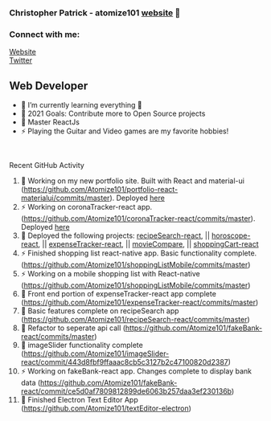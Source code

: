 ### Christopher Patrick - atomize101 [website] 👋

### Connect with me:

[Website](http://www.nuclearcoding.com)
<br />
[Twitter](https://twitter.com/atomize101)

## Web Developer

-   🌱 I’m currently learning everything 🤣
-   🥅 2021 Goals: Contribute more to Open Source projects
-   💪 Master ReactJs
-   ⚡ Playing the Guitar and Video games are my favorite hobbies!

<br />

Recent GitHub Activity

<!--START_SECTION:activity-->

1. 🌱 Working on my new portfolio site. Built with React and material-ui (https://github.com/Atomize101/portfolio-react-materialui/commits/master). Deployed [here](https://compassionate-liskov-f66b28.netlify.app/)
2. ⚡ Working on coronaTracker-react app. (https://github.com/Atomize101/coronaTracker-react/commits/master). Deployed [here](https://infallible-wright-c4d11e.netlify.app)
3. 💪 Deployed the following projects: [recipeSearch-react](https://quizzical-lumiere-f9335b.netlify.app/), || [horoscope-react](https://zealous-kepler-2b766c.netlify.app/), || [expenseTracker-react](https://cranky-bose-3716f4.netlify.app/), || [movieCompare](https://boring-borg-e31d2d.netlify.app), || [shoppingCart-react](https://objective-goldwasser-f6b1fc.netlify.app/)
4. ⚡ Finished shopping list react-native app. Basic functionality complete. (https://github.com/Atomize101/shoppingListMobile/commits/master)
5. ⚡ Working on a mobile shopping list with React-native (https://github.com/Atomize101/shoppingListMobile/commits/master)
6. 🌱 Front end portion of expenseTracker-react app complete (https://github.com/Atomize101/expenseTracker-react/commits/master)
7. 💪 Basic features complete on recipeSearch app (https://github.com/Atomize101/recipeSearch-react/commits/master)
8. 💪 Refactor to seperate api call (https://github.com/Atomize101/fakeBank-react/commits/master)
9. 💪 imageSlider functionality complete (https://github.com/Atomize101/imageSlider-react/commit/443d8fbf9ffaaac8cb5c3127b2c47100820d2387)
10. ⚡ Working on fakeBank-react app. Changes complete to display bank data (https://github.com/Atomize101/fakeBank-react/commit/ce5d0af7809812899de6063b257daa3ef230136b)
11. 💪 Finished Electron Text Editor App (https://github.com/Atomize101/textEditor-electron)

[website]: http://www.nuclearcoding.com
[twitter]: https://twitter.com/atomize101
[linkedin]: https://www.linkedin.com/in/chris-patrick-29854138/

